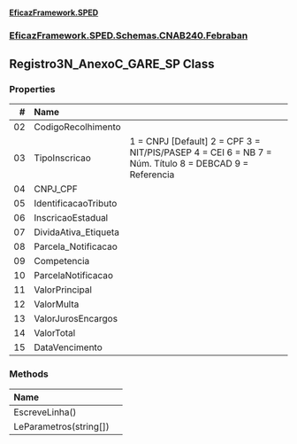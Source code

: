 #### [EficazFramework.SPED](EficazFrameworkSPED.md 'EficazFramework SPED')
### [EficazFramework.SPED.Schemas.CNAB240.Febraban](EficazFramework.SPED.Schemas.CNAB240.Febraban.md 'EficazFramework.SPED.Schemas.CNAB240.Febraban')

## Registro3N_AnexoC_GARE_SP Class
### Properties

| # | Name | |
| ---: | :--- | :--- |
| 02 | CodigoRecolhimento |  |
| 03 | TipoInscricao | 1 = CNPJ [Default]            2 = CPF            3 = NIT/PIS/PASEP            4 = CEI            6 = NB            7 = Núm. Título            8 = DEBCAD            9 = Referencia |
| 04 | CNPJ_CPF |  |
| 05 | IdentificacaoTributo |  |
| 06 | InscricaoEstadual |  |
| 07 | DividaAtiva_Etiqueta |  |
| 08 | Parcela_Notificacao |  |
| 09 | Competencia |  |
| 10 | ParcelaNotificacao |  |
| 11 | ValorPrincipal |  |
| 12 | ValorMulta |  |
| 13 | ValorJurosEncargos |  |
| 14 | ValorTotal |  |
| 15 | DataVencimento |  |
### Methods

| Name | |
| :--- | :--- |
| EscreveLinha() |  |
| LeParametros(string[]) |  |
